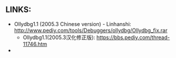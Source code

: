 ## LINKS:
* Ollydbg1.1 (2005.3 Chinese version) - Linhanshi: <http://www.pediy.com/tools/Debuggers/ollydbg/Ollydbg_fix.rar>
  * Ollydbg1.1(2005.3汉化修正版): https://bbs.pediy.com/thread-11746.htm
* 
